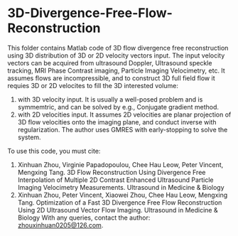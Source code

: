 # 3D-Divergence-Free-Flow-Reconstruction
This folder contains Matlab code of 3D flow divergence free reconstruction using 3D distribution of 3D or 2D velocity vectors input. The input velocity vectors can be acquired from ultrasound Doppler, Ultrasound speckle tracking, MRI Phase Contrast imaging, Particle Imaging Velocimetry, etc.
It assumes flows are incompressible, and to construct 3D full field flow it requies 3D or 2D velocites to fill the 3D interested volume:
1. with 3D velocity input. It is usually a well-posed problem and is symmemtric, and can be solved by e.g., Conjugate gradient method.
2. with 2D velocities input. It assumes 2D velocities are planar projection of 3D flow velocities onto the imaging plane, and conduct inverse with regularization. The author uses GMRES with early-stopping to solve the system.

To use this code, you must cite:
1) Xinhuan Zhou, Virginie Papadopoulou, Chee Hau Leow, Peter Vincent, Mengxing Tang. 3D Flow Reconstruction Using Divergence Free Interpolation of Multiple 2D Contrast Enhanced Ultrasound Particle Imaging Velocimetry Measurements. Ultrasound in Medicine & Biology
2) Xinhuan Zhou, Peter Vincent, Xiaowei Zhou, Chee Hau Leow, Mengxing Tang. Optimization of a Fast 3D Divergence Free Flow Reconstruction Using 2D Ultrasound Vector Flow Imaging. Ultrasound in Medicine & Biology
With any queries, contact the author: zhouxinhuan0205@126.com.

